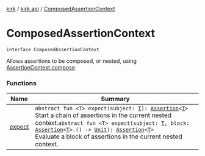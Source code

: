 [kirk](../../index.md) / [kirk.api](../index.md) / [ComposedAssertionContext](./index.md)

# ComposedAssertionContext

`interface ComposedAssertionContext`

Allows assertions to be composed, or nested, using
[AssertionContext.compose](../-assertion-context/compose.md).

### Functions

| Name | Summary |
|---|---|
| [expect](expect.md) | `abstract fun <T> expect(subject: `[`T`](expect.md#T)`): `[`Assertion`](../-assertion/index.md)`<`[`T`](expect.md#T)`>`<br>Start a chain of assertions in the current nested context.`abstract fun <T> expect(subject: `[`T`](expect.md#T)`, block: `[`Assertion`](../-assertion/index.md)`<`[`T`](expect.md#T)`>.() -> `[`Unit`](https://kotlinlang.org/api/latest/jvm/stdlib/kotlin/-unit/index.html)`): `[`Assertion`](../-assertion/index.md)`<`[`T`](expect.md#T)`>`<br>Evaluate a block of assertions in the current nested context. |
